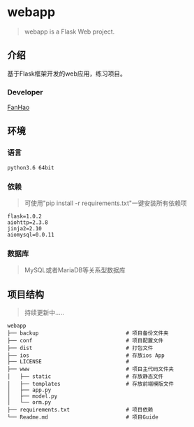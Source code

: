 # webapp

> webapp is a Flask Web project.

## 介绍

基于Flask框架开发的web应用，练习项目。

### Developer

[FanHao](http://alanfanh.github)

## 环境

### 语言

```text
python3.6 64bit
```

### 依赖

> 可使用"pip install -r requirements.txt"一键安装所有依赖项

````text
flask=1.0.2
aiohttp=2.3.8
jinja2=2.10
aiomysql=0.0.11
````

### 数据库

> MySQL或者MariaDB等关系型数据库

## 项目结构

> 持续更新中.....

```text
webapp
├── backup                            # 项目备份文件夹
├── conf                              # 项目配置文件
├── dist                              # 打包文件
├── ios                               # 存放ios App
├── LICENSE                           # 
├── www                               # 项目主代码文件夹
│   ├── static                        # 存放静态文件
│   ├── templates                     # 存放前端模版文件
│   ├── app.py
│   ├── model.py
│   └── orm.py
├── requirements.txt                  # 项目依赖
└── Readme.md                         # 项目Guide
```
